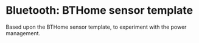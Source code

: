 # Bluetooth: BTHome sensor template

Based upon the BTHome sensor template, to experiment with the power management.
